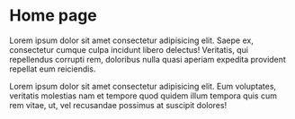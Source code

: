 # Home page

Lorem ipsum dolor sit amet consectetur adipisicing elit. Saepe ex, consectetur
cumque culpa incidunt libero delectus! Veritatis, qui repellendus corrupti rem,
doloribus nulla quasi aperiam expedita provident repellat eum reiciendis.

Lorem ipsum dolor sit amet consectetur adipisicing elit. Eum voluptates,
veritatis molestias nam et tempore quod quidem illum tempora quis cum rem vitae,
ut, vel recusandae possimus at suscipit dolores!